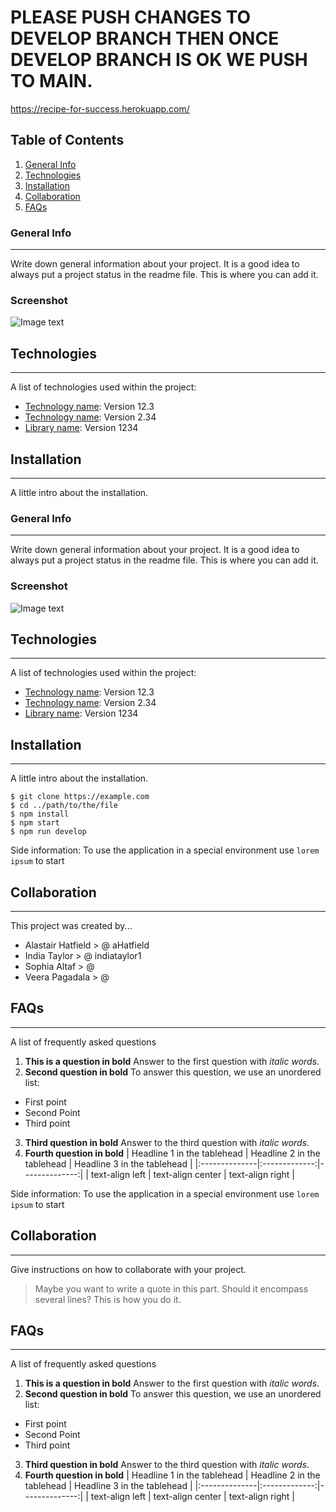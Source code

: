 # PLEASE PUSH CHANGES TO DEVELOP BRANCH THEN ONCE DEVELOP BRANCH IS OK WE PUSH TO MAIN.

https://recipe-for-success.herokuapp.com/

## Table of Contents

1. [General Info](#general-info)
2. [Technologies](#technologies)
3. [Installation](#installation)
4. [Collaboration](#collaboration)
5. [FAQs](#faqs)


### General Info

---

Write down general information about your project. It is a good idea to always put a project status in the readme file. This is where you can add it.

### Screenshot

![Image text](https://www.united-internet.de/fileadmin/user_upload/Brands/Downloads/Logo_IONOS_by.jpg)

## Technologies

---

A list of technologies used within the project:

- [Technology name](https://example.com): Version 12.3
- [Technology name](https://example.com): Version 2.34
- [Library name](https://example.com): Version 1234

## Installation

---

A little intro about the installation.


### General Info
***
Write down general information about your project. It is a good idea to always put a project status in the readme file. This is where you can add it. 
### Screenshot
![Image text](https://www.united-internet.de/fileadmin/user_upload/Brands/Downloads/Logo_IONOS_by.jpg)
## Technologies
***
A list of technologies used within the project:
* [Technology name](https://example.com): Version 12.3 
* [Technology name](https://example.com): Version 2.34
* [Library name](https://example.com): Version 1234
## Installation
***
A little intro about the installation. 

```
$ git clone https://example.com
$ cd ../path/to/the/file
$ npm install
$ npm start
$ npm run develop
```


Side information: To use the application in a special environment use `lorem ipsum` to start

## Collaboration

---

This project was created by...

- Alastair Hatfield > @ aHatfield
- India Taylor > @ indiataylor1
- Sophia Altaf > @
- Veera Pagadala > @

## FAQs

---

A list of frequently asked questions

1. **This is a question in bold**
   Answer to the first question with _italic words_.
2. **Second question in bold**
   To answer this question, we use an unordered list:

- First point
- Second Point
- Third point

3. **Third question in bold**
   Answer to the third question with _italic words_.
4. **Fourth question in bold**
   | Headline 1 in the tablehead | Headline 2 in the tablehead | Headline 3 in the tablehead |
   |:--------------|:-------------:|--------------:|
   | text-align left | text-align center | text-align right |

Side information: To use the application in a special environment use ```lorem ipsum``` to start
## Collaboration
***
Give instructions on how to collaborate with your project.
> Maybe you want to write a quote in this part. 
> Should it encompass several lines?
> This is how you do it.

## FAQs
***
A list of frequently asked questions
1. **This is a question in bold**
Answer to the first question with _italic words_. 
2. __Second question in bold__ 
To answer this question, we use an unordered list:
* First point
* Second Point
* Third point
3. **Third question in bold**
Answer to the third question with *italic words*.
4. **Fourth question in bold**
| Headline 1 in the tablehead | Headline 2 in the tablehead | Headline 3 in the tablehead |
|:--------------|:-------------:|--------------:|
| text-align left | text-align center | text-align right |

